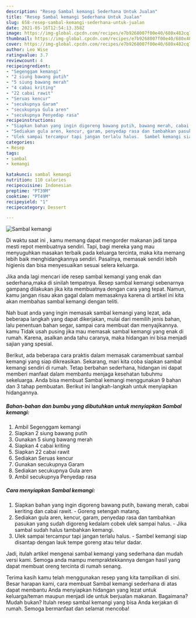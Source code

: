 ```yaml
---
description: "Resep Sambal kemangi Sederhana Untuk Jualan"
title: "Resep Sambal kemangi Sederhana Untuk Jualan"
slug: 658-resep-sambal-kemangi-sederhana-untuk-jualan
date: 2021-05-16T12:54:13.358Z
image: https://img-global.cpcdn.com/recipes/e7b9268007f00e40/680x482cq70/sambal-kemangi-foto-resep-utama.jpg
thumbnail: https://img-global.cpcdn.com/recipes/e7b9268007f00e40/680x482cq70/sambal-kemangi-foto-resep-utama.jpg
cover: https://img-global.cpcdn.com/recipes/e7b9268007f00e40/680x482cq70/sambal-kemangi-foto-resep-utama.jpg
author: Leo Wise
ratingvalue: 3.7
reviewcount: 4
recipeingredient:
- "Segenggam kemangi"
- "2 siung bawang putih"
- "5 siung bawang merah"
- "4 cabai kriting"
- "22 cabai rawit"
- "Seruas kencur"
- "secukupnya Garam"
- "secukupnya Gula aren"
- "secukupnya Penyedap rasa"
recipeinstructions:
- "Siapkan bahan yang ingin digoreng bawang putih, bawang merah, cabai keriting dan cabai rawit.  Goreng setengah matang."
- "Sediakan gula aren, kencur, garam, penyedap rasa dan tambahkan pasukan yang sudah digoreng kedalam cobek ulek sampai halus.  Jika sambal sudah halus tambahkan kemangi."
- "Ulek sampai tercampur tapi jangan terlalu halus.  Sambel kemangi siap disantap dengan lauk tempe goreng atau telur dadar."
categories:
- Resep
tags:
- sambal
- kemangi

katakunci: sambal kemangi 
nutrition: 110 calories
recipecuisine: Indonesian
preptime: "PT39M"
cooktime: "PT49M"
recipeyield: "1"
recipecategory: Dessert

---
```



![Sambal kemangi](https://img-global.cpcdn.com/recipes/e7b9268007f00e40/680x482cq70/sambal-kemangi-foto-resep-utama.jpg)

Di waktu  saat ini , kamu memang dapat mengorder makanan jadi tanpa mesti repot membuatnya sendiri. Tapi, bagi mereka yang mau menyuguhkan masakan terbaik pada keluarga tercinta, maka kita memang lebih baik menghidangkannya sendiri. Pasalnya, memasak sendiri lebih higienis dan bisa menyesuaikan sesuai selera keluarga.

Jika anda lagi mencari ide resep sambal kemangi yang enak dan sederhana,maka di sinilah tempatnya. Resep sambal kemangi  sebenarnya gampang dilakukan jika kita membuatnya dengan cara yang tepat. Namun, kamu jangan risau akan gagal dalam memasaknya 
karena di artikel ini kita akan membahas sambal kemangi dengan teliti.  



Nah buat anda yang ingin memasak sambal kemangi yang lezat, ada beberapa langkah yang dapat dikerjakan, mulai dari memilih jenis bahan, lalu penentuan bahan segar, sampai cara membuat dan menyajikannya. kamu Tidak usah pusing jika mau memasak sambal kemangi yang enak di rumah. Karena, asalkan anda  tahu caranya, maka hidangan ini bisa menjadi sajian yang spesial.

Berikut, ada beberapa cara praktis  dalam memasak caramembuat sambal kemangi yang siap dikreasikan. Sekarang, mari kita coba siapkan sambal kemangi sendiri di rumah. Tetap berbahan sederhana, hidangan ini dapat memberi manfaat dalam membantu menjaga kesehatan tubuhmu sekeluarga. Anda bisa membuat Sambal kemangi menggunakan 9 bahan dan 3 tahap pembuatan. Berikut ini langkah-langkah untuk menyiapkan hidangannya.

<!--inarticleads1-->

##### Bahan-bahan dan bumbu yang dibutuhkan untuk menyiapkan Sambal kemangi:

1. Ambil Segenggam kemangi
1. Siapkan 2 siung bawang putih
1. Gunakan 5 siung bawang merah
1. Siapkan 4 cabai kriting
1. Siapkan 22 cabai rawit
1. Sediakan Seruas kencur
1. Gunakan secukupnya Garam
1. Sediakan secukupnya Gula aren
1. Ambil secukupnya Penyedap rasa




<!--inarticleads2-->

##### Cara menyiapkan Sambal kemangi:

1. Siapkan bahan yang ingin digoreng bawang putih, bawang merah, cabai keriting dan cabai rawit.  - Goreng setengah matang.
1. Sediakan gula aren, kencur, garam, penyedap rasa dan tambahkan pasukan yang sudah digoreng kedalam cobek ulek sampai halus.  - Jika sambal sudah halus tambahkan kemangi.
1. Ulek sampai tercampur tapi jangan terlalu halus.  - Sambel kemangi siap disantap dengan lauk tempe goreng atau telur dadar.




Jadi, itulah artikel mengenai  sambal kemangi  yang sederhana dan mudah versi kami. Semoga anda mampu mempraktekkannya dengan hasil yang dapat membuat oreng tercinta di rumah senang. 

Terima kasih kamu telah menggunakan resep yang kita tampilkan di sini. Besar harapan kami, cara membuat  Sambal kemangi sederhana di atas dapat membantu Anda menyiapkan hidangan yang lezat untuk keluarga/teman maupun menjadi ide untuk berjualan makanan. Bagaimana? Mudah bukan? Itulah resep sambal kemangi yang bisa Anda kerjakan di rumah. Semoga bermanfaat dan selamat mencoba!

